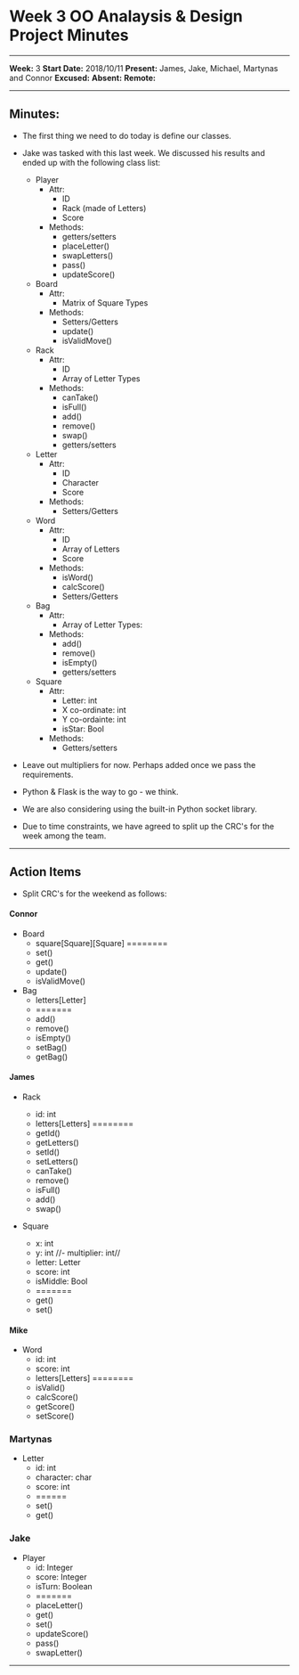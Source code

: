 # Week 3 OO Analaysis & Design Project Minutes
---

__Week:__ 3
__Start Date:__ 2018/10/11
__Present:__ James, Jake, Michael, Martynas and Connor
__Excused:__
__Absent:__
__Remote:__

---

## Minutes:
- The first thing we need to do today is define our classes.
- Jake was tasked with this last week. We discussed his results and ended up with the following class list:
    - Player
        - Attr:
            - ID
            - Rack (made of Letters)
            - Score
        - Methods:
            - getters/setters
            - placeLetter()
            - swapLetters()
            - pass()
            - updateScore()
    - Board
        - Attr:
            - Matrix of Square Types
        - Methods:
            - Setters/Getters
            - update()
            - isValidMove()
    - Rack
        - Attr:
            - ID
            - Array of Letter Types
        - Methods:
            - canTake()
            - isFull()
            - add()
            - remove()
            - swap()
            - getters/setters
    - Letter
        - Attr:
            - ID
            - Character
            - Score
        - Methods:
            - Setters/Getters
    - Word
        - Attr:
            - ID
            - Array of Letters
            - Score
        - Methods:
            - isWord()
            - calcScore()
            - Setters/Getters
    - Bag
        - Attr:
            - Array of Letter Types: 
        - Methods:
            - add()
            - remove()
            - isEmpty()
            - getters/setters
    - Square
        - Attr:
            - Letter: int
            - X co-ordinate: int
            - Y co-ordainte: int
            - isStar: Bool
        - Methods:
            - Getters/setters

- Leave out multipliers for now. Perhaps added once we pass the requirements.
- Python & Flask is the way to go - we think.
- We are also considering using the built-in Python socket library.
- Due to time constraints, we have agreed to split up the CRC's for the week among the team.
---

## Action Items
- Split CRC's for the weekend as follows:

#### Connor
- Board
    - square[Square][Square]
    ========
    - set()
    - get()
    - update()
    - isValidMove()
- Bag
    - letters[Letter]
    - =======
    - add()
    - remove()
    - isEmpty()
    - setBag()
    - getBag()

#### James
- Rack
    - id: int
    - letters[Letters]
    ========
    - getId()
    - getLetters()
    - setId()
    - setLetters()
    - canTake()
    - remove()
    - isFull()
    - add()
    - swap()

- Square
    - x: int
    - y: int
    //- multiplier: int//
    - letter: Letter
    - score: int
    - isMiddle: Bool
    - =======
    - get()
    - set()

#### Mike
- Word
    - id: int
    - score: int
    - letters[Letters]
    ========
    - isValid()
    - calcScore()
    - getScore()
    - setScore()

### Martynas
- Letter
    - id: int
    - character: char
    - score: int
    - ======
    - set()
    - get()

### Jake
- Player
    - id: Integer
    - score: Integer
    - isTurn: Boolean
    - =======
    - placeLetter()
    - get()
    - set()
    - updateScore()
    - pass()
    - swapLetter()

---
